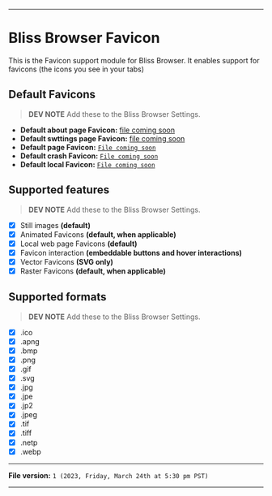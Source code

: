 
***

# Bliss Browser Favicon

This is the Favicon support module for Bliss Browser. It enables support for favicons (the icons you see in your tabs)

## Default Favicons

> **DEV NOTE** Add these to the Bliss Browser Settings.

- **Default about page Favicon:** [file coming soon](/404.html)
- **Default swttings page Favicon:** [file coming soon](/404.html)
- **Default page Favicon:** [`File coming soon`](/404.html)
- **Default crash Favicon:** [`File coming soon`](/404.html)
- **Default local Favicon:** [`File coming soon`](/404.html)

## Supported features

> **DEV NOTE** Add these to the Bliss Browser Settings.

- [x] Still images **(default)**
- [x] Animated Favicons **(default, when applicable)**
- [x] Local web page Favicons **(default)**
- [x] Favicon interaction **(embeddable buttons and hover interactions)**
- [x] Vector Favicons **(SVG only)**
- [x] Raster Favicons **(default, when applicable)**

## Supported formats

> **DEV NOTE** Add these to the Bliss Browser Settings.

- [x] .ico
- [x] .apng
- [x] .bmp
- [x] .png
- [x] .gif
- [x] .svg
- [x] .jpg
- [x] .jpe
- [x] .jp2
- [x] .jpeg
- [x] .tif
- [x] .tiff
- [x] .netp
- [x] .webp

***

**File version:** `1 (2023, Friday, March 24th at 5:30 pm PST)`

***
